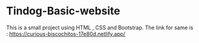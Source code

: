 # Tindog-Basic-website
This is a small project using HTML , CSS and Bootstrap.
The link for same is : https://curious-biscochitos-17e80d.netlify.app/
